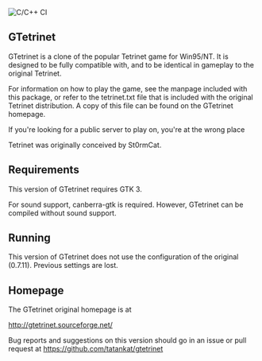 ![C/C++ CI](https://github.com/tatankat/gtetrinet/workflows/C/C++%20CI/badge.svg)

GTetrinet
---------

GTetrinet is a clone of the popular Tetrinet game for Win95/NT.  It is
designed to be fully compatible with, and to be identical in gameplay to the
original Tetrinet.

For information on how to play the game, see the manpage included with this
package, or refer to the tetrinet.txt file that is included with the original
Tetrinet distribution.  A copy of this file can be found on the GTetrinet
homepage.

If you're looking for a public server to play on, you're at the wrong place

Tetrinet was originally conceived by St0rmCat.


Requirements
------------

This version of GTetrinet requires GTK 3.

For sound support, canberra-gtk is required.  However, GTetrinet can be
compiled without sound support.


Running
-------
This version of GTetrinet does not use the configuration of the original (0.7.11).
Previous settings are lost.


Homepage
--------

The GTetrinet original homepage is at

http://gtetrinet.sourceforge.net/

Bug reports and suggestions on this version should go in an issue or pull request
at https://github.com/tatankat/gtetrinet
